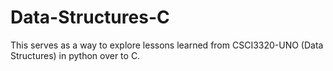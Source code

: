 # Data-Structures-C
This serves as a way to explore lessons learned from CSCI3320-UNO (Data Structures) in python over to C.
